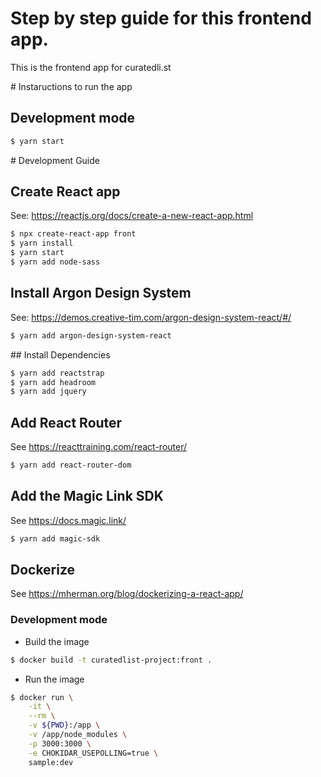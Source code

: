 # Step by step guide for this frontend app.

This is the frontend app for curatedli.st

# Instaructions to run the app

## Development mode

```bash
$ yarn start
```

# Development Guide
## Create React app

See: https://reactjs.org/docs/create-a-new-react-app.html
```bash
$ npx create-react-app front
$ yarn install
$ yarn start
$ yarn add node-sass
```

## Install Argon Design System

See: https://demos.creative-tim.com/argon-design-system-react/#/

```bash
$ yarn add argon-design-system-react
```

## Install Dependencies

```bash
$ yarn add reactstrap
$ yarn add headroom
$ yarn add jquery
```

## Add React Router

See https://reacttraining.com/react-router/

```bash
$ yarn add react-router-dom
```

## Add the Magic Link SDK

See https://docs.magic.link/
```bash
$ yarn add magic-sdk
```

## Dockerize

See https://mherman.org/blog/dockerizing-a-react-app/

### Development mode 

* Build the image
```bash
$ docker build -t curatedlist-project:front .
```

* Run the image
```bash
$ docker run \
    -it \
    --rm \
    -v ${PWD}:/app \
    -v /app/node_modules \
    -p 3000:3000 \
    -e CHOKIDAR_USEPOLLING=true \
    sample:dev
```
